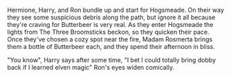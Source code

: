 Hermione, Harry, and Ron bundle up and start for Hogsmeade.
On their way they see some suspicious debris along the path,
but ignore it all because they're craving for Butterbeer is very real.
As they enter Hogsmeade the lights from The Three Broomsticks beckon, so they quicken their pace.
Once they've chosen a cozy spot near the fire, Madam Rosmerta brings them a bottle of Butterbeer each, 
and they spend their afternoon in bliss.

"You know", Harry says after some time, "I bet I could totally bring dobby back if I learned elven magic"
Ron's eyes widen comically.